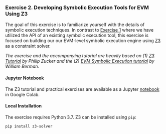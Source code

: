 ### **Exercise 2.** Developing Symbolic Execution Tools for EVM Using Z3

The goal of this exercise is to familiarize yourself with the details of symbolic execution techniques. In contrast to [Exercise 1](https://colab.research.google.com/drive/17oyX0mL9TtpjPUQEYO4h_GwyW1A8V8r6?usp=sharing) where we have utilized the API of an existing symbolic execution tool, this exercise is focused on building our our EVM-level symbolic execution engine using [Z3](https://github.com/Z3Prover/z3) as a constraint solver.

*The exercise and the accompanying tutorial are heavily based on (1) [Z3 Tutorial](https://colab.research.google.com/github/philzook58/z3_tutorial/blob/master/Z3%20Tutorial.ipynb) by Philip Zucker and the (2) [EVM Symbolic Execution tutorial](https://github.com/williamberman/evm-symbolic-execution/blob/master/EVM%20Symbolic%20Execution.ipynb) by William Berman.*

#### **Jupyter Notebook**

The Z3 tutorial and practical exercises are available as a Jupyter [notebook](https://drive.google.com/file/d/1X8E5d82dWT-bY4xcvGNtZnJPVGATnzN2/view?usp=sharing) in Google Colab.

#### **Local Installation**

The exercise requires Python 3.7.
Z3 can be installed using `pip`:

`pip install z3-solver`
